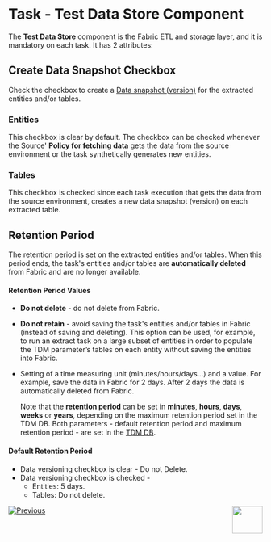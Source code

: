 # Task - Test Data Store Component

The **Test Data Store** component is the [Fabric](/articles/TDM/tdm_architecture/01_tdm_architecture.md#fabric) ETL and storage layer, and it is mandatory on each task. It has 2 attributes:

## Create Data Snapshot Checkbox

Check the checkbox to create a [Data snapshot (version)](15_data_flux_task.md) for the extracted entities and/or tables. 

### Entities

This checkbox is clear by default. The checkbox can be checked whenever the Source' **Policy for fetching data** gets the data from the source environment or the task synthetically generates new entities. 

### Tables 

This checkbox is checked since each task execution that gets the data from the source environment,  creates a new data snapshot (version) on each extracted table.

## Retention Period

The retention period is set on the extracted entities and/or tables. When this period ends, the task's entities and/or tables are **automatically deleted** from Fabric and are no longer available. 

#### Retention Period Values

- **Do not delete** - do not delete from Fabric. 

- **Do not retain** - avoid saving the task's entities and/or tables in Fabric (instead of saving and deleting). This option can be used, for example, to run an extract task on a large subset of entities in order to populate the TDM parameter’s tables on each entity without saving the entities into Fabric.

- Setting of a time measuring unit (minutes/hours/days...) and a value. For example, save the data in Fabric for 2 days. After 2 days the data is automatically deleted from Fabric.

  Note that the **retention period** can be set in **minutes**, **hours**, **days**, **weeks** or **years**, depending on the maximum retention period set in the TDM DB. Both parameters - default retention period and maximum retention period - are set in the [TDM DB](/articles/TDM/tdm_configuration/02_tdmdb_general_parameters.md).

#### Default Retention Period

- Data versioning checkbox is clear - Do not Delete.
- Data versioning checkbox is checked - 
  - Entities: 5 days. 
  - Tables: Do not delete.


 [![Previous](/articles/images/Previous.png)](15_task_subset_component.md)[<img align="right" width="60" height="54" src="/articles/images/Next.png">](17_task_target_component.md)

